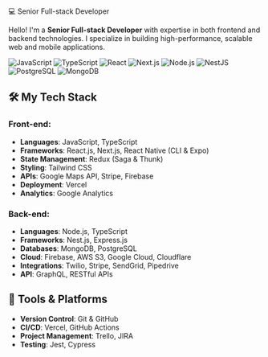  💻 Senior Full-stack Developer

Hello! I'm a **Senior Full-stack Developer** with expertise in both frontend and backend technologies. I specialize in building high-performance, scalable web and mobile applications.


![JavaScript](https://img.shields.io/badge/-JavaScript-black?style=flat-square&logo=javascript)
![TypeScript](https://img.shields.io/badge/-TypeScript-007ACC?style=flat-square&logo=typescript)
![React](https://img.shields.io/badge/-React-black?style=flat-square&logo=react)
![Next.js](https://img.shields.io/badge/-Next.js-black?style=flat-square&logo=next.js)
![Node.js](https://img.shields.io/badge/-Node.js-43853D?style=flat-square&logo=node.js)
![NestJS](https://img.shields.io/badge/-NestJS-E0234E?style=flat-square&logo=nestjs)
![PostgreSQL](https://img.shields.io/badge/-PostgreSQL-336791?style=flat-square&logo=postgresql)
![MongoDB](https://img.shields.io/badge/-MongoDB-black?style=flat-square&logo=mongodb)

## 🛠️ My Tech Stack

### Front-end:
- **Languages**: JavaScript, TypeScript
- **Frameworks**: React.js, Next.js, React Native (CLI & Expo)
- **State Management**: Redux (Saga & Thunk)
- **Styling**: Tailwind CSS
- **APIs**: Google Maps API, Stripe, Firebase
- **Deployment**: Vercel
- **Analytics**: Google Analytics

### Back-end:
- **Languages**: Node.js, TypeScript
- **Frameworks**: Nest.js, Express.js
- **Databases**: MongoDB, PostgreSQL
- **Cloud**: Firebase, AWS S3, Google Cloud, Cloudflare
- **Integrations**: Twilio, Stripe, SendGrid, Pipedrive
- **API**: GraphQL, RESTful APIs

## 🔧 Tools & Platforms
- **Version Control**: Git & GitHub
- **CI/CD**: Vercel, GitHub Actions
- **Project Management**: Trello, JIRA
- **Testing**: Jest, Cypress
